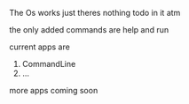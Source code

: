 The Os works just theres nothing todo in it atm

the only added commands are help and run

current apps are 
1) CommandLine
2) ...

more apps coming soon
